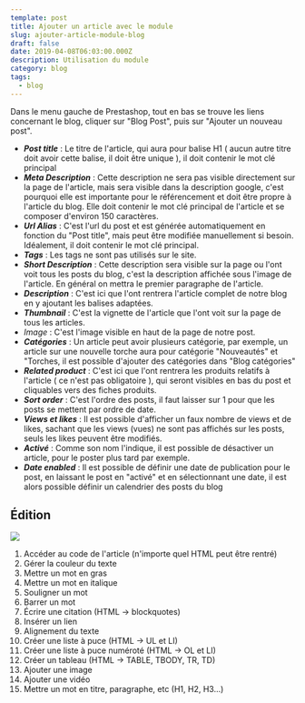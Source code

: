 ```yaml
---
template: post
title: Ajouter un article avec le module
slug: ajouter-article-module-blog
draft: false
date: 2019-04-08T06:03:00.000Z
description: Utilisation du module
category: blog
tags:
  - blog
---
```

Dans le menu gauche de Prestashop, tout en bas se trouve les liens concernant le blog, cliquer sur "Blog Post", puis sur "Ajouter un nouveau post".

* **_Post title_** : Le titre de l'article, qui aura pour balise H1 ( aucun autre titre doit avoir cette balise, il doit être unique ), il doit contenir le mot clé principal
* **_Meta Description_** : Cette description ne sera pas visible directement sur la page de l'article, mais sera visible dans la description google, c'est pourquoi elle est importante pour le référencement et doit être propre à l'article du blog. Elle doit contenir le mot clé principal de l'article et se composer d'environ 150 caractères.
* **_Url Alias_** : C'est l'url du post et est générée automatiquement en fonction du "Post title", mais peut être modifiée manuellement si besoin. Idéalement, il doit contenir le mot clé principal.
* **_Tags_** : Les tags ne sont pas utilisés sur le site.
* **_Short Description_** : Cette description sera visible sur la page ou l'ont voit tous les posts du blog, c'est la description affichée sous l'image de l'article. En général on mettra le premier paragraphe de l'article.
* **_Description_** : C'est ici que l'ont rentrera l'article complet de notre blog en y ajoutant les balises adaptées.
* **_Thumbnail_** : C'est la vignette de l'article que l'ont voit sur la page de tous les articles.
* _Image_ : C'est l'image visible en haut de la page de notre post.
* **_Catégories_** : Un article peut avoir plusieurs catégorie, par exemple, un article sur une nouvelle torche aura pour catégorie "Nouveautés" et "Torches, il est possible d'ajouter des catégories dans "Blog catégories"
* **_Related product_** : C'est ici que l'ont rentrera les produits relatifs à l'article ( ce n'est pas obligatoire ), qui seront visibles en bas du post et cliquables vers des fiches produits.
* **_Sort order_** : C'est l'ordre des posts, il faut laisser sur 1 pour que les posts se mettent par ordre de date.
* **_Views et likes_** : Il est possible d'afficher un faux nombre de views et de likes, sachant que les views (vues) ne sont pas affichés sur les posts, seuls les likes peuvent être modifiés.
* **_Activé_** : Comme son nom l'indique, il est possible de désactiver un article, pour le poster plus tard par exemple.
* **_Date enabled_** : Il est possible de définir une date de publication pour le post, en laissant le post en "activé" et en sélectionnant une date, il est alors possible définir un calendrier des posts du blog

## Édition

![](/media/editeur.jpg)

1. Accéder au code de l'article (n'importe quel HTML peut être rentré)
2. Gérer la couleur du texte
3. Mettre un mot en gras
4. Mettre un mot en italique
5. Souligner un mot
6. Barrer un mot
7. Écrire une citation (HTML → blockquotes)
8. Insérer un lien 
9. Alignement du texte
10. Créer une liste à puce (HTML → UL et LI)
11. Créer une liste à puce numéroté (HTML → OL et LI)
12. Créer un tableau (HTML → TABLE, TBODY, TR, TD)
13. Ajouter une image
14. Ajouter une vidéo
15. Mettre un mot en titre, paragraphe, etc (H1, H2, H3...)
